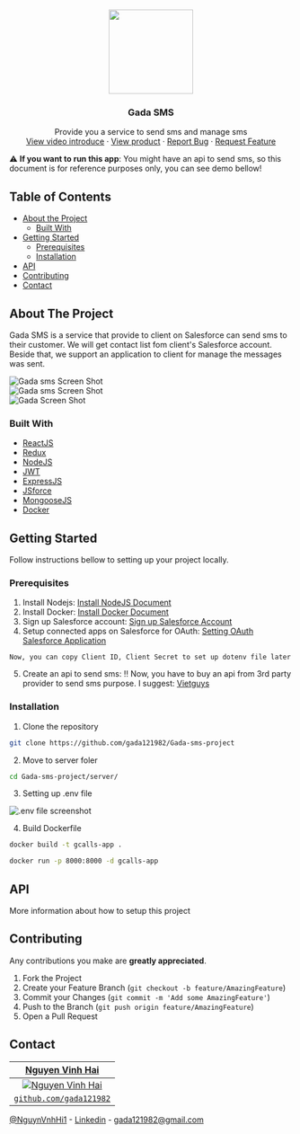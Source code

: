 <!-- PROJECT LOGO -->
<br />
<p align="center">
  <a href="https://github.com/othneildrew/Best-README-Template">
    <img src="https://res.cloudinary.com/vinhhai/image/upload/v1594373035/nvf6jx1coelrjfdwnvoj.png" width="150" height="150">
  </a>
  <h3 align="center">Gada SMS</h3>
  <p align="center">
    Provide you a service to send sms and manage sms
    <br />
    <a href="#">View video introduce</a>
    ·
    <a href="https://smsgcalls.tk/">View product</a>
    ·
    <a href="https://github.com/gada121982/Gada-sms-project/issues">Report Bug</a>
    ·
    <a href="https://github.com/gada121982/Gada-sms-project/issues">Request Feature</a>
  </p>
</p>


:warning: **If you want to run this app**: You might have an api to send sms, so this document is for reference purposes only, you can see demo bellow!

<!-- TABLE OF CONTENTS -->
## Table of Contents

* [About the Project](#about-the-project)
  * [Built With](#built-with)
* [Getting Started](#getting-started)
  * [Prerequisites](#prerequisites)
  * [Installation](#installation)
* [API](#api)
* [Contributing](#contributing)
* [Contact](#contact)

## About The Project

Gada SMS is a service that provide to client on Salesforce can send sms to their customer. We will get contact list fom client's Salesforce account. Beside that, we support an application to client for manage the messages was sent.

![Gada sms Screen Shot](https://res.cloudinary.com/vinhhai/image/upload/v1594391237/pthqzboisozkmwcpchlo.png)
<br />
![Gada sms Screen Shot](https://res.cloudinary.com/vinhhai/image/upload/v1594391576/nxqmr6smjuntkfpawimv.png)
<br />
![Gada  Screen Shot](https://res.cloudinary.com/vinhhai/image/upload/v1594400166/qnmlzzh7lyuyjoptjsxr.png)

### Built With

* [ReactJS](https://reactjs.org/)
* [Redux](https://redux.js.org/)
* [NodeJS](https://nodejs.org/)
* [JWT](https://jwt.io/)
* [ExpressJS](https://expressjs.com/)
* [JSforce](https://jsforce.github.io/)
* [MongooseJS](https://mongoosejs.com/)
* [Docker](https://www.docker.com/)



<!-- GETTING STARTED -->
## Getting Started

Follow instructions bellow to setting up your project locally.

### Prerequisites

1. Install Nodejs: [Install NodeJS Document](https://nodejs.org/en/download/)
2. Install Docker: [Install Docker Document](https://nodejs.org/en/download/)
3. Sign up Salesforce account: [Sign up Salesforce Account](https://www.salesforce.com/form/signup/freetrial-elf-v2)
4. Setup connected apps on Salesforce for OAuth: [Setting OAuth Salesforce Application](https://help.salesforce.com/articleView?id=connected_app_create_api_integration.htm&type=5)
```
Now, you can copy Client ID, Client Secret to set up dotenv file later
```
5. Create an api to send sms: :bangbang: Now, you have to buy an api from 3rd party provider to send sms purpose. I suggest: [Vietguys](https://www.vietguys.biz/)

### Installation
1. Clone the repository
```sh
git clone https://github.com/gada121982/Gada-sms-project
```
2. Move to server foler
```sh
cd Gada-sms-project/server/
```
3. Setting up .env file

![.env file screenshot](https://res.cloudinary.com/vinhhai/image/upload/v1594399110/vodlfmjd9olliah7emqy.png)


4. Build Dockerfile
```sh
docker build -t gcalls-app .
```
```sh
docker run -p 8000:8000 -d gcalls-app
```

<!-- USAGE EXAMPLES -->
## API
More information about how to setup this project

<!-- CONTRIBUTING -->
## Contributing
Any contributions you make are **greatly appreciated**.
1. Fork the Project
2. Create your Feature Branch (`git checkout -b feature/AmazingFeature`)
3. Commit your Changes (`git commit -m 'Add some AmazingFeature'`)
4. Push to the Branch (`git push origin feature/AmazingFeature`)
5. Open a Pull Request



<!-- CONTACT -->
## Contact

| <a href="https://gadadev.tk" target="_blank">**Nguyen Vinh Hai**</a>
| :---: |
| [![Nguyen Vinh Hai ](https://avatars.githubusercontent.com/gada121982?s=200)](https://gadadev.tk)| 
| <a href="https://github.com/gada121982" target="_blank">`github.com/gada121982`</a> |

[@NguynVnhHi1](https://twitter.com/NguynVnhHi1) - [Linkedin](https://www.linkedin.com/in/vinhhai/) - gada121982@gmail.com







